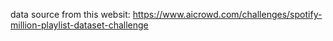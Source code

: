 data source from this websit:
https://www.aicrowd.com/challenges/spotify-million-playlist-dataset-challenge